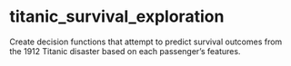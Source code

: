# titanic_survival_exploration
Create decision functions that attempt to predict survival outcomes from the 1912 Titanic disaster based on each passenger’s features.
